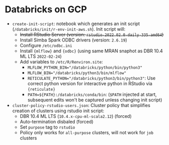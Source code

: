 # Databricks on GCP

- `create-init-script`: notebook which generates an init script (`/databricks/init/r-env-init-aws.sh`). Init script will: 
   - ~~Install RStudio Server (version: `rstudio-2022.02.0-daily-335-amd64`)~~
   - Install Simba Spark ODBC drivers (version: `2.6.19`)
   - Configure `/etc/odbc.ini` 
   - Install `{mlflow}` and `{odbc}` (using same MRAN snaphot as DBR 10.4 ML LTS `2022-02-24`)
   - Add variables to `/etc/R/Renviron.site`:
      - `MLFLOW_PYTHON_BIN="/databricks/python/bin/python3"`
      - `MLFLOW_BIN="/databricks/python3/bin/mlflow"`
      - `RETICULATE_PYTHON="/databricks/python3/bin/python3"`: Use correct python version for interactive python in RStudio via `{reticulate}`
      - `PATH=${PATH}:/databricks/conda/bin`: 
        (`$PATH` injected at start, subsequent edits won't be captured unless changing init script)
- `cluster-policy-rstudio-users.json`: Cluster policy that simplifies creation of clusters using rstudio init script:
   - DBR 10.4 ML LTS (`10.4.x-cpu-ml-scala2.12`) (forced)
   - Auto-termination disbaled (forced)  
   - Set `purpose` tag to `rstudio`
   - Policy only works for `all-purpose` clusters, will not work for `job` clusters
  
